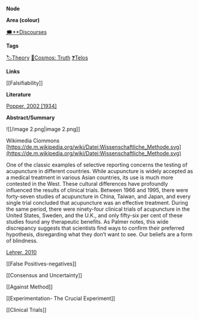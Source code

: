 **Node**

**Area (colour)**

[🗯️**Discourses](https://lean-sphynx-49b.notion.site/Discourses-ab06ed1436054e5b9bf0c0af92149114?pvs=21)

**Tags**

[🏷️Theory](https://lean-sphynx-49b.notion.site/Theory-8b50544e2f09474c93709d9f853e692f?pvs=21) [🌌Cosmos: Truth](https://lean-sphynx-49b.notion.site/Cosmos-Truth-af34d1903e934f1b989baa138fdfecc6?pvs=21) [❓Telos](https://lean-sphynx-49b.notion.site/Telos-11587210186680608bc3ecc5d1ba5772?pvs=21)

**Links**

[[Falsifiability]]

**Literature**

[Popper, 2002 [1934]](https://lean-sphynx-49b.notion.site/Popper-2002-1934-797a6229e0064004b8d38c256b388e98?pvs=21)

**Abstract/Summary**

  

![[/image 2.png|image 2.png]]

Wikimedia Ciommons [https://de.m.wikipedia.org/wiki/Datei:Wissenschaftliche_Methode.svg](https://de.m.wikipedia.org/wiki/Datei:Wissenschaftliche_Methode.svg)

  

One of the classic examples of selective reporting concerns the testing of acupuncture in different countries. While acupuncture is widely accepted as a medical treatment in various Asian countries, its use is much more contested in the West. These cultural differences have profoundly influenced the results of clinical trials. Between 1966 and 1995, there were forty-seven studies of acupuncture in China, Taiwan, and Japan, and every single trial concluded that acupuncture was an effective treatment. During the same period, there were ninety-four clinical trials of acupuncture in the United States, Sweden, and the U.K., and only fifty-six per cent of these studies found any therapeutic benefits. As Palmer notes, this wide discrepancy suggests that scientists find ways to confirm their preferred hypothesis, disregarding what they don’t want to see. Our beliefs are a form of blindness.

[Lehrer, 2010](https://lean-sphynx-49b.notion.site/Lehrer-2010-345e271aef9548b9a6a6284d6300931b?pvs=21)

  

[[False Positives-negatives]]

[[Consensus and Uncertainty]]

[[Against Method]]

[[Experimentation- The Crucial Experiment]]

[[Clinical Trials]]